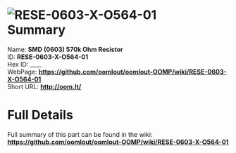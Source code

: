 
![RESE-0603-X-O564-01](https://github.com/oomlout/oomlout-OOMP/blob/master/parts/RESE-0603-X-O564-01/RESE-0603-X-O564-01_420.jpg)   
Summary
=================
  
Name: __SMD (0603) 570k Ohm Resistor__    
ID: __RESE-0603-X-O564-01__   
Hex ID: ____   
WebPage: __https://github.com/oomlout/oomlout-OOMP/wiki/RESE-0603-X-O564-01__   
Short URL: __http://oom.lt/__   

Full Details
==========================
Full summary of this part can be found in the wiki:   
__https://github.com/oomlout/oomlout-OOMP/wiki/RESE-0603-X-O564-01__    


